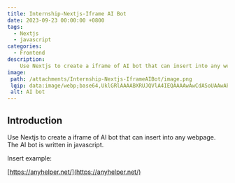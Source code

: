 ```yaml
---
title: Internship-Nextjs-Iframe AI Bot
date: 2023-09-23 00:00:00 +0800
tags:
  - Nextjs
  - javascript
categories:
  - Frontend
description: 
    Use Nextjs to create a iframe of AI bot that can insert into any webpage.
image:
 path: /attachments/Internship-Nextjs-IframeAIBot/image.png
 lqip: data:image/webp;base64,UklGRlAAAABXRUJQVlA4IEQAAAAwAwCdASoUAAwAPxFwsFAsJiSisAgBgCIJYgC/OCzcF9HoAP7uNGRUAs9AaRIq5CJxPr7UWMCvC3GuuPiHtWQmxUgIAA==
 alt: AI bot
---
```


## Introduction

Use Nextjs to create a iframe of AI bot that can insert into any webpage. The AI bot is written in javascript.

Insert example:

[https://anyhelper.net/](https://anyhelper.net/)